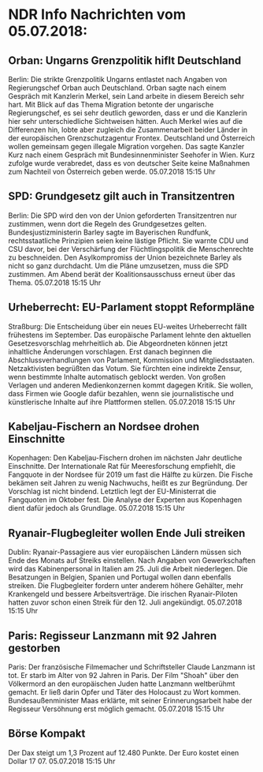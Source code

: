 # NDR Info Nachrichten vom 05.07.2018:


## Orban: Ungarns Grenzpolitik hiflt Deutschland
Berlin: Die strikte Grenzpolitik Ungarns entlastet nach Angaben von Regierungschef Orban auch Deutschland. Orban sagte nach einem Gespräch mit Kanzlerin Merkel, sein Land arbeite in diesem Bereich sehr hart. Mit Blick auf das Thema Migration betonte der ungarische Regierungschef, es sei sehr deutlich geworden, dass er und die Kanzlerin hier sehr unterschiedliche Sichtweisen hätten. Auch Merkel wies auf die Differenzen hin, lobte aber zugleich die Zusammenarbeit beider Länder in der europäischen Grenzschutzagentur Frontex. Deutschland und Österreich wollen gemeinsam gegen illegale Migration vorgehen. Das sagte Kanzler Kurz nach einem Gespräch mit Bundesinnenminister Seehofer in Wien. Kurz zufolge wurde verabredet, dass es von deutscher Seite keine Maßnahmen zum Nachteil von Österreich geben werde. 05.07.2018 15:15 Uhr 

## SPD: Grundgesetz gilt auch in Transitzentren
Berlin: Die SPD wird den von der Union geforderten Transitzentren nur zustimmen, wenn dort die Regeln des Grundgesetzes gelten. Bundesjustizministerin Barley sagte im Bayerischen Rundfunk, rechtsstaatliche Prinzipien seien keine lästige Pflicht. Sie warnte CDU und CSU davor, bei der Verschärfung der Flüchtlingspolitik die Menschenrechte zu beschneiden. Den Asylkompromiss der Union bezeichnete Barley als nicht so ganz durchdacht. Um die Pläne umzusetzen, muss die SPD zustimmen. Am Abend berät der Koalitionsausschuss erneut über das Thema. 05.07.2018 15:15 Uhr 

## Urheberrecht: EU-Parlament stoppt Reformpläne
Straßburg: Die Entscheidung über ein neues EU-weites Urheberrecht fällt frühestens im September. Das europäische Parlament lehnte den aktuellen Gesetzesvorschlag mehrheitlich ab. Die Abgeordneten können jetzt inhaltliche Änderungen vorschlagen. Erst danach beginnen die Abschlussverhandlungen von Parlament, Kommission und Mitgliedsstaaten. Netzaktivisten begrüßten das Votum. Sie fürchten eine indirekte Zensur, wenn bestimmte Inhalte automatisch geblockt werden. Von großen Verlagen und anderen Medienkonzernen kommt dagegen Kritik. Sie wollen, dass Firmen wie Google dafür bezahlen, wenn sie journalistische und künstlerische Inhalte auf ihre Plattformen stellen. 05.07.2018 15:15 Uhr 

## Kabeljau-Fischern an Nordsee drohen Einschnitte
Kopenhagen: Den Kabeljau-Fischern drohen im nächsten Jahr deutliche Einschnitte. Der Internationale Rat für Meeresforschung empfiehlt, die Fangquote in der Nordsee für 2019 um fast die Hälfte zu kürzen. Die Fische bekämen seit Jahren zu wenig Nachwuchs, heißt es zur Begründung. Der Vorschlag ist nicht bindend. Letztlich legt der EU-Ministerrat die Fangquoten im Oktober fest. Die Analyse der Experten aus Kopenhagen dient dafür jedoch als Grundlage. 05.07.2018 15:15 Uhr 

## Ryanair-Flugbegleiter wollen Ende Juli streiken
Dublin: Ryanair-Passagiere aus vier europäischen Ländern müssen sich Ende des Monats auf Streiks einstellen. Nach Angaben von Gewerkschaften wird das Kabinenpersonal in Italien am 25. Juli die Arbeit niederlegen. Die Besatzungen in Belgien, Spanien und Portugal wollen dann ebenfalls streiken. Die Flugbegleiter fordern unter anderem höhere Gehälter, mehr Krankengeld und bessere Arbeitsverträge. Die irischen Ryanair-Piloten hatten zuvor schon einen Streik für den 12. Juli angekündigt. 05.07.2018 15:15 Uhr 

## Paris: Regisseur Lanzmann mit 92 Jahren gestorben
Paris: Der französische Filmemacher und Schriftsteller Claude Lanzmann ist tot. Er starb im Alter von 92 Jahren in Paris. Der Film "Shoah" über den Völkermord an den europäischen Juden hatte Lanzmann weltberühmt gemacht. Er ließ darin Opfer und Täter des Holocaust zu Wort kommen. Bundesaußenminister Maas erklärte, mit seiner Erinnerungsarbeit habe der Regisseur Versöhnung erst möglich gemacht. 05.07.2018 15:15 Uhr 

## Börse Kompakt
Der Dax steigt um 1,3 Prozent auf 12.480 Punkte. Der Euro kostet einen Dollar 17 07. 05.07.2018 15:15 Uhr 
